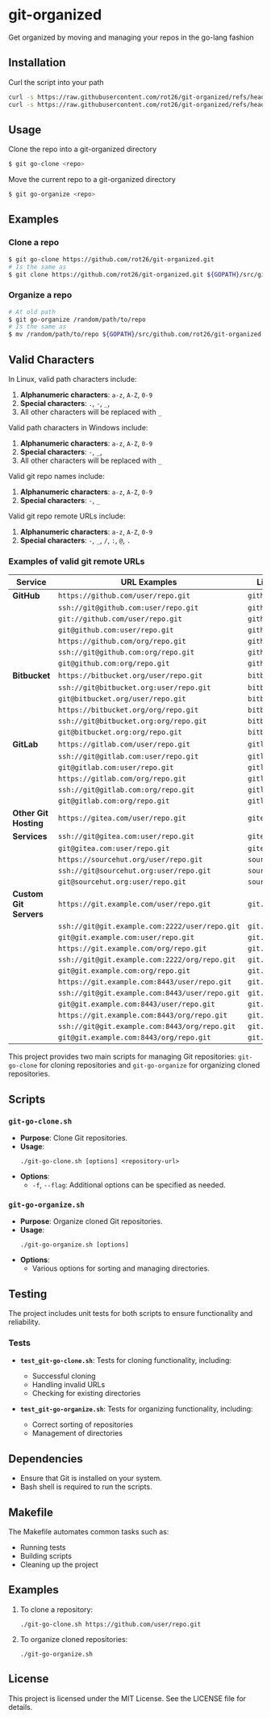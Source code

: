 # git-organized

Get organized by moving and managing your repos in the go-lang fashion

## Installation

Curl the script into your path

```bash
curl -s https://raw.githubusercontent.com/rot26/git-organized/refs/heads/master/src/git-go-clone -o /usr/local/bin/git-go-clone && chmod u+x /usr/local/bin/git-go-clone
curl -s https://raw.githubusercontent.com/rot26/git-organized/refs/heads/master/src/git-go-organize.sh -o /usr/local/bin/git-go-organize && chmod u+x /usr/local/bin/git-go-organize
```


## Usage

Clone the repo into a git-organized directory

```bash
$ git go-clone <repo>
```

Move the current repo to a git-organized directory

```bash
$ git go-organize <repo>
```

## Examples

### Clone a repo

```bash
$ git go-clone https://github.com/rot26/git-organized.git
# Is the same as
$ git clone https://github.com/rot26/git-organized.git ${GOPATH}/src/github.com/rot26/git-organized
```

### Organize a repo

```bash
# At old path
$ git go-organize /random/path/to/repo
# Is the same as
$ mv /random/path/to/repo ${GOPATH}/src/github.com/rot26/git-organized && cd $_
```

## Valid Characters

In Linux, valid path characters include:

1. **Alphanumeric characters**: `a-z`, `A-Z`, `0-9`
2. **Special characters**: `.`, `-`, `_`, ` `
3. All other characters will be replaced with `_`

Valid path characters in Windows include:

1. **Alphanumeric characters**: `a-z`, `A-Z`, `0-9`
2. **Special characters**: `-`, `_`, ` `
3. All other characters will be replaced with `_`

Valid git repo names include:

1. **Alphanumeric characters**: `a-z`, `A-Z`, `0-9`
2. **Special characters**: `-`, `_`

Valid git repo remote URLs include:

1. **Alphanumeric characters**: `a-z`, `A-Z`, `0-9`
2. **Special characters**: `-`, `_`, `/`, `:`, `@`, `.`

### Examples of valid git remote URLs

| Service                | URL Examples                                   | Linux PATH Examples         |
| ---------------------- | ---------------------------------------------- | --------------------------- |
| **GitHub**             | `https://github.com/user/repo.git`             | `github.com/user/repo`      |
|                        | `ssh://git@github.com:user/repo.git`           | `github.com/user/repo`      |
|                        | `git://github.com/user/repo.git`               | `github.com/user/repo`      |
|                        | `git@github.com:user/repo.git`                 | `github.com/user/repo`      |
|                        | `https://github.com/org/repo.git`              | `github.com/org/repo`       |
|                        | `ssh://git@github.com:org/repo.git`            | `github.com/org/repo`       |
|                        | `git@github.com:org/repo.git`                  | `github.com/org/repo`       |
| **Bitbucket**          | `https://bitbucket.org/user/repo.git`          | `bitbucket.org/user/repo`   |
|                        | `ssh://git@bitbucket.org:user/repo.git`        | `bitbucket.org/user/repo`   |
|                        | `git@bitbucket.org/user/repo.git`              | `bitbucket.org/user/repo`   |
|                        | `https://bitbucket.org/org/repo.git`           | `bitbucket.org/org/repo`    |
|                        | `ssh://git@bitbucket.org:org/repo.git`         | `bitbucket.org/org/repo`    |
|                        | `git@bitbucket.org:org/repo.git`               | `bitbucket.org/org/repo`    |
| **GitLab**             | `https://gitlab.com/user/repo.git`             | `gitlab.com/user/repo`      |
|                        | `ssh://git@gitlab.com:user/repo.git`           | `gitlab.com/user/repo`      |
|                        | `git@gitlab.com:user/repo.git`                 | `gitlab.com/user/repo`      |
|                        | `https://gitlab.com/org/repo.git`              | `gitlab.com/org/repo`       |
|                        | `ssh://git@gitlab.com:org/repo.git`            | `gitlab.com/org/repo`       |
|                        | `git@gitlab.com:org/repo.git`                  | `gitlab.com/org/repo`       |
| **Other Git Hosting**  | `https://gitea.com/user/repo.git`              | `gitea.com/user/repo`       |
| **Services**           | `ssh://git@gitea.com:user/repo.git`            | `gitea.com/user/repo`       |
|                        | `git@gitea.com:user/repo.git`                  | `gitea.com/user/repo`       |
|                        | `https://sourcehut.org/user/repo.git`          | `sourcehut.org/user/repo`   |
|                        | `ssh://git@sourcehut.org:user/repo.git`        | `sourcehut.org/user/repo`   |
|                        | `git@sourcehut.org:user/repo.git`              | `sourcehut.org/user/repo`   |
| **Custom Git Servers** | `https://git.example.com/user/repo.git`        | `git.example.com/user/repo` |
|                        | `ssh://git@git.example.com:2222/user/repo.git` | `git.example.com/user/repo` |
|                        | `git@git.example.com:user/repo.git`            | `git.example.com/user/repo` |
|                        | `https://git.example.com/org/repo.git`         | `git.example.com/org/repo`  |
|                        | `ssh://git@git.example.com:2222/org/repo.git`  | `git.example.com/org/repo`  |
|                        | `git@git.example.com:org/repo.git`             | `git.example.com/org/repo`  |
|                        | `https://git.example.com:8443/user/repo.git`   | `git.example.com/user/repo` |
|                        | `ssh://git@git.example.com:8443/user/repo.git` | `git.example.com/user/repo` |
|                        | `git@git.example.com:8443/user/repo.git`       | `git.example.com/user/repo` |
|                        | `https://git.example.com:8443/org/repo.git`    | `git.example.com/org/repo`  |
|                        | `ssh://git@git.example.com:8443/org/repo.git`  | `git.example.com/org/repo`  |
|                        | `git@git.example.com:8443/org/repo.git`        | `git.example.com/org/repo`  |

This project provides two main scripts for managing Git repositories: `git-go-clone` for cloning repositories and `git-go-organize` for organizing cloned repositories.

## Scripts

### `git-go-clone.sh`
- **Purpose**: Clone Git repositories.
- **Usage**:
  ```
  ./git-go-clone.sh [options] <repository-url>
  ```
- **Options**:
  - `-f`, `--flag`: Additional options can be specified as needed.

### `git-go-organize.sh`
- **Purpose**: Organize cloned Git repositories.
- **Usage**:
  ```
  ./git-go-organize.sh [options]
  ```
- **Options**:
  - Various options for sorting and managing directories.

## Testing
The project includes unit tests for both scripts to ensure functionality and reliability.

### Tests
- **`test_git-go-clone.sh`**: Tests for cloning functionality, including:
  - Successful cloning
  - Handling invalid URLs
  - Checking for existing directories

- **`test_git-go-organize.sh`**: Tests for organizing functionality, including:
  - Correct sorting of repositories
  - Management of directories

## Dependencies
- Ensure that Git is installed on your system.
- Bash shell is required to run the scripts.

## Makefile
The Makefile automates common tasks such as:
- Running tests
- Building scripts
- Cleaning up the project

## Examples
1. To clone a repository:
   ```
   ./git-go-clone.sh https://github.com/user/repo.git
   ```

2. To organize cloned repositories:
   ```
   ./git-go-organize.sh
   ```

## License
This project is licensed under the MIT License. See the LICENSE file for details.
